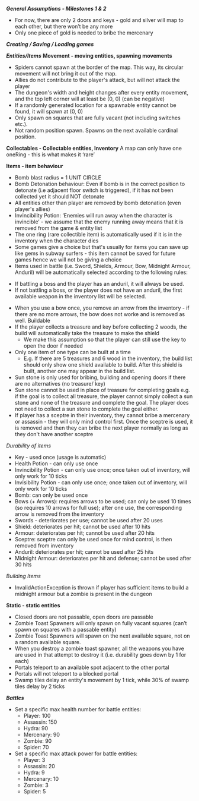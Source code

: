 **_General Assumptions - Milestones 1 & 2_**
* For now, there are only 2 doors and keys - gold and silver will map to each other, but there won’t be any more
* Only one piece of gold is needed to bribe the mercenary

**_Creating / Saving / Loading games_**

**_Entities/Items_**
**Movement - moving entities, spawning movements**
* Spiders cannot spawn at the border of the map. This way, its circular movement will not bring it out of the map.
* Allies do not contribute to the player's attack, but will not attack the player
* The dungeon's width and height changes after every entity movement, and the top left corner will at least be (0, 0) (can be negative)
* If a randomly generated location for a spawnable entity cannot be found, it will spawn at (0, 0)
* Only spawn on squares that are fully vacant (not including switches etc.).
* Not random position spawn. Spawns on the next available cardinal position.

**Collectables - Collectable entities, Inventory**
A map can only have one oneRing - this is what makes it ‘rare’

**Items - item behaviour**
* Bomb blast radius = 1 UNIT CIRCLE
* Bomb Detonation behaviour: Even if bomb is in the correct position to detonate (i.e adjacent floor switch is triggered), if it has not been collected yet it should NOT detonate
* All entities other than player are removed by bomb detonation (even player's allies)
* Invincibility Potion: ‘Enemies will run away when the character is invincible’ - we assume that the enemy running away means that it is removed from the game & entity list
* The one ring (rare collectible item) is automatically used if it is in the inventory when the character dies
* Some games give a choice but that's usually for items you can save up like gems in subway surfers - this item cannot be saved for future games hence we will not be giving a choice
* Items used in battle (i.e. Sword, Shields, Armour, Bow, Midnight Armour, Anduril) will be automatically selected according to the following rules:
- If battling a boss and the player has an anduril, it will always be used.
- If not battling a boss, or the player does not have an anduril, the first available weapon in the inventory list will be selected.
* When you use a bow once, you remove an arrow from the inventory - if there are no more arrows, the bow does not worke and is removed as well.
Buildable
* If the player collects a treasure and key before collecting 2 woods, the build will automatically take the treasure to make the shield
    * We make this assumption so that the player can still use the key to open the door if needed
* Only one item of one type can be built at a time
    * E.g. If there are 5 treasures and 6 wood in the inventory, the build list should only show one shield available to build. After this shield is    built, another one may appear in the build list.
* Sun stone is only used for bribing, building and opening doors if there are no alternatives (no treasure/ key)
* Sun stone cannot be used in place of treasure for completing goals e.g. if the goal is to collect all treasure, the player cannot simply collect a sun stone and none of the treasure and complete the goal. The player does not need to collect a sun stone to complete the goal either.
* If player has a sceptre in their inventory, they cannot bribe a mercenary or assassin - they will only mind control first. Once the sceptre is used, it is removed and then they can bribe the next player normally as long as they don't have another sceptre

_Durability of items_
* Key - used once (usage is automatic)
* Health Potion - can only use once 
* Invincibility Potion - can only use once; once taken out of inventory, will only work for 10 ticks
* Invisibility Potion - can only use once; once taken out of inventory, will only work for 10 ticks
* Bomb: can only be used once
* Bows (+ Arrows): requires arrows to be used; can only be used 10 times (so requires 10 arrows for full use); after one use, the corresponding arrow is removed from the inventory
* Swords - deteriorates per use; cannot be used after 20 uses
* Shield: deteriorates per hit; cannot be used after 10 hits 
* Armour: deteriorates per hit; cannot be used after 20 hits 
* Sceptre: sceptre can only be used once for mind control, is then removed from inventory
* Anduril: deteriorates per hit; cannot be used after 25 hits
* Midnight Armour: deteriorates per hit and defense; cannot be used after 30 hits

_Building Items_
* InvalidActionException is thrown if player has sufficient items to build a midnight armour but a zombie is present in the dungeon


**Static - static entities**
* Closed doors are not passable, open doors are passable
* Zombie Toast Spawners will only spawn on fully vacant squares (can’t spawn on squares with a passable entity)
* Zombie Toast Spawners will spawn on the next available square, not on a random available square.
* When you destroy a zombie toast spawner, all the weapons you have are used in that attempt to destroy it (i.e. durability goes down by 1 for each)
* Portals teleport to an available spot adjacent to the other portal
* Portals will not teleport to a blocked portal
* Swamp tiles delay an entity's movement by 1 tick, while 30% of swamp tiles delay by 2 ticks

**_Battles_**
* Set a specific max health number for battle entities:
    * Player: 100
    * Assassin: 150
    * Hydra: 90
    * Mercenary: 90
    * Zombie: 90
    * Spider: 70
* Set a specific max attack power for battle entities:
    * Player: 3
    * Assassin: 20
    * Hydra: 9
    * Mercenary: 10
    * Zombie: 3
    * Spider: 5
